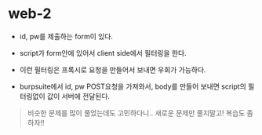 # web-2

- id, pw를 제출하는 form이 있다. 
- script가 form안에 있어서 client side에서 필터링을 한다.
- 이런 필터링은 프록시로 요청을 만들어서 보내면 우회가 가능하다. 

- burpsuite에서 id, pw POST요청을 가져와서, body를 만들어 보내면 script의 필터링없이 값이 서버에 전달된다. 

>비슷한 문제를 많이 풀었는데도 고민하다니.. 새로운 문제만 풀지말고! 복습도 좀 하자!!